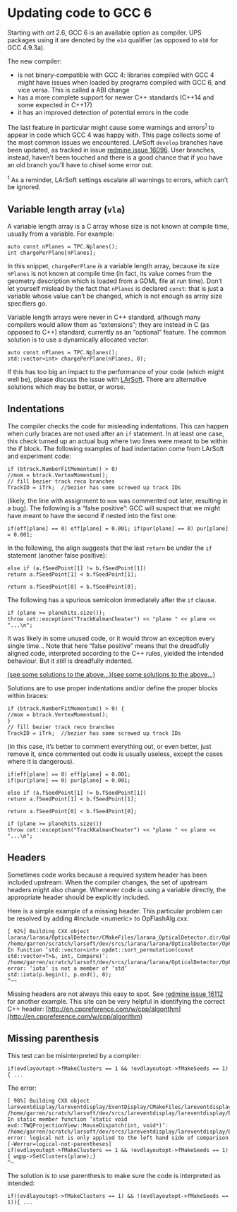 Updating code to GCC 6
==================================================

Starting with *art* 2.6, GCC 6 is an available option as compiler.
UPS packages using it are denoted by the `e14` qualifier (as opposed to `e10` for GCC 4.9.3a).

The new compiler:

-   is not binary-compatible with GCC 4: libraries compiled with GCC 4 *might* have issues when loaded by programs compiled with GCC 6, and vice versa. This is called a ABI change
-   has a more complete support for newer C++ standards (C++14 and some expected in C++17)
-   it has an improved detection of potential errors in the code

The last feature in particular might cause some warnings and errors<sup>[1](#fn1)</sup> to appear in code which GCC 4 was happy with.
This page collects some of the most common issues we encountered.
LArSoft `develop` branches have been updated, as tracked in issue [redmine issue 16096](https://cdcvs.fnal.gov/redmine/issues/16096). User branches, instead, haven’t been touched and there is a good chance that if you have an old branch you’ll have to chisel some error out.

<sup>1</sup> As a reminder, LArSoft settings escalate all warnings to errors, which can’t be ignored.

Variable length array (`vla`)
------------------------------------------------------------

A variable length array is a C array whose size is not known at compile time, usually from a variable. For example:

    auto const nPlanes = TPC.Nplanes();
    int chargePerPlane[nPlanes];

In this snippet, `chargePerPlane` *is* a variable length array, because its size `nPlanes` is not known at compile time (in fact, its value comes from the geometry description which is loaded from a GDML file at run time). Don’t let yourself mislead by the fact that `nPlanes` is declared `const`: that is just a variable whose value can’t be changed, which is not enough as array size specifiers go.

Variable length arrays were never in C++ standard, although many compilers would allow them as “extensions”; they are instead in C (as opposed to C++) standard, currently as an “optional” feature.
The common solution is to use a dynamically allocated vector:

    auto const nPlanes = TPC.Nplanes();
    std::vector<int> chargePerPlane(nPlanes, 0);

If this has too big an impact to the performance of your code (which might well be), please discuss
the issue with [LArSoft](mailto:larsoft@fnal.gov). There are alternative solutions which may be better, or worse.

Indentations
------------------------------

The compiler checks the code for misleading indentations. This can happen when curly braces are not used after an `if` statement. In at least one case, this check turned up an actual bug where two lines were meant to be within the if block.
The following examples of bad indentation come from LArSoft and experiment code:

    if (btrack.NumberFitMomentum() > 0)
    //mom = btrack.VertexMomentum();
    // fill bezier track reco branches
    TrackID = iTrk;  //bezier has some screwed up track IDs

(likely, the line with assignment to `mom` was commented out later, resulting in a bug).
The following is a “false positive”: GCC will suspect that we might have meant to have the second if nested into the first one:

    if(eff[plane] == 0) eff[plane] = 0.001; if(pur[plane] == 0) pur[plane] = 0.001;

In the following, the align suggests that the last `return` be under the `if` statement (another false positive):

    else if (a.fSeedPoint[1] != b.fSeedPoint[1])
    return a.fSeedPoint[1] < b.fSeedPoint[1];

    return a.fSeedPoint[0] < b.fSeedPoint[0];

The following has a spurious semicolon immediately after the `if` clause.

    if (plane >= planehits.size());
    throw cet::exception("TrackKalmanCheater") << "plane " << plane << "...\n";

It was likely in some unused code, or it would throw an exception every single time…
Note that here “false positive” means that the dreadfully aligned code, interpreted according to the C++ rules, yielded the intended behaviour. But it *still* is dreadfully indented.

[(see some solutions to the above…)](#)[(see some solutions to the above…)](#)

Solutions are to use proper indentations and/or define the proper blocks within braces:

    if (btrack.NumberFitMomentum() > 0) {
    //mom = btrack.VertexMomentum();
    }
    // fill bezier track reco branches
    TrackID = iTrk;  //bezier has some screwed up track IDs

(in this case, it’s better to comment everything out, or even better, just remove it, since commented out code is usually useless, except the cases where it is dangerous).

    if(eff[plane] == 0) eff[plane] = 0.001;
    if(pur[plane] == 0) pur[plane] = 0.001;

    else if (a.fSeedPoint[1] != b.fSeedPoint[1])
    return a.fSeedPoint[1] < b.fSeedPoint[1];

    return a.fSeedPoint[0] < b.fSeedPoint[0];

    if (plane >= planehits.size())
    throw cet::exception("TrackKalmanCheater") << "plane " << plane << "...\n";

Headers
--------------------

Sometimes code works because a required system header has been included upstream. When the compiler changes, the set of upstream headers might also change. Whenever code is using a variable directly, the appropriate header should be explicitly included.

Here is a simple example of a missing header. This particular problem can be resolved by adding \#include \<numeric\> to OpFlashAlg.cxx.

    [ 92%] Building CXX object larana/larana/OpticalDetector/CMakeFiles/larana_OpticalDetector.dir/OpFlashAlg.cxx.o
    /home/garren/scratch/larsoft/dev/srcs/larana/larana/OpticalDetector/OpFlashAlg.cxx: In function ‘std::vector<int> opdet::sort_permutation(const std::vector<T>&, int, Compare)’:
    /home/garren/scratch/larsoft/dev/srcs/larana/larana/OpticalDetector/OpFlashAlg.cxx:738:5: error: ‘iota’ is not a member of ‘std’
    std::iota(p.begin(), p.end(), 0);
    ^~~

Missing headers are not always this easy to spot. See [redmine issue 16112](https://cdcvs.fnal.gov/redmine/issues/16112) for another example.
This site can be very helpful in identifying the correct C++ header: [http://en.cppreference.com/w/cpp/algorithm](http://en.cppreference.com/w/cpp/algorithm)

Missing parenthesis
--------------------------------------------

This test can be misinterpreted by a compiler:

    if(evdlayoutopt->fMakeClusters == 1 && !evdlayoutopt->fMakeSeeds == 1){ ...

The error:

    [ 98%] Building CXX object lareventdisplay/lareventdisplay/EventDisplay/CMakeFiles/lareventdisplay_EventDisplay.dir/TWQProjectionView.cxx.o
    /home/garren/scratch/larsoft/dev/srcs/lareventdisplay/lareventdisplay/EventDisplay/TWQProjectionView.cxx: In static member function ‘static void evd::TWQProjectionView::MouseDispatch(int, void*)’:
    /home/garren/scratch/larsoft/dev/srcs/lareventdisplay/lareventdisplay/EventDisplay/TWQProjectionView.cxx:527:72: error: logical not is only applied to the left hand side of comparison [-Werror=logical-not-parentheses]
    if(evdlayoutopt->fMakeClusters == 1 && !evdlayoutopt->fMakeSeeds == 1){ wqpp->SetClusters(plane);}
    ^~

The solution is to use parenthesis to make sure the code is interpreted as intended:

    if((evdlayoutopt->fMakeClusters == 1) && !(evdlayoutopt->fMakeSeeds == 1)){ ...
